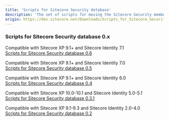 ```yaml
---
title: 'Scripts for Sitecore Security database'
description: 'The set of scripts for moving the Sitecore Security membership provider from the Core to an individual or existing database. For security reasons use Sitecore Identity 7.0 or later.'
origin: https://dev.sitecore.net/Downloads/Scripts_for_Sitecore_Security_database
---
```

### Scripts for Sitecore Security database 0.x
Compatible with Sitecore XP 9.1+ and Sitecore Identity 7.1\
[Scripts for Sitecore Security database 0.6](/downloads/Scripts_for_Sitecore_Security_database/0x/Scripts_for_Sitecore_Security_database_06)

Compatible with Sitecore XP 9.1+ and Sitecore Identity 7.0\
[Scripts for Sitecore Security database 0.5](/downloads/Scripts_for_Sitecore_Security_database/0x/Scripts_for_Sitecore_Security_database_05)

Compatible with Sitecore XP 9.1+ and Sitecore Identity 6.0\
[Scripts for Sitecore Security database 0.4](/downloads/Scripts_for_Sitecore_Security_database/0x/Scripts_for_Sitecore_Security_database_04)

Compatible with Sitecore XP 10.0-10.1 and Sitecore Identity 5.0-5.1\
[Scripts for Sitecore Security database 0.3.1](/downloads/Scripts_for_Sitecore_Security_database/0x/Scripts_for_Sitecore_Security_database_031)

Compatible with Sitecore XP 9.1-9.3 and Sitecore Identity 2.0-4.0\
[Scripts for Sitecore Security database 0.2](/downloads/Scripts_for_Sitecore_Security_database/0x/Scripts_for_Sitecore_Security_database_02)